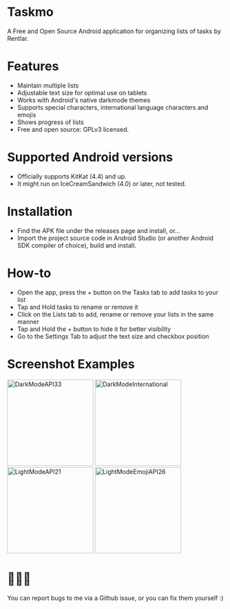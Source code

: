 # Taskmo
A Free and Open Source Android application for organizing lists of tasks by Rentlar.

# Features
- Maintain multiple lists
- Adjustable text size for optimal use on tablets
- Works with Android's native darkmode themes
- Supports special characters, international language characters and emojis
- Shows progress of lists
- Free and open source: GPLv3 licensed.

# Supported Android versions
- Officially supports KitKat (4.4) and up.
- It might run on IceCreamSandwich (4.0) or later, not tested.

# Installation
- Find the APK file under the releases page and install, or...
- Import the project source code in Android Studio (or another Android SDK compiler of choice), build and install.

# How-to
- Open the app, press the + button on the Tasks tab to add tasks to your list
- Tap and Hold tasks to rename or remove it
- Click on the Lists tab to add, rename or remove your lists in the same manner
- Tap and Hold the + button to hide it for better visibility
- Go to the Settings Tab to adjust the text size and checkbox position

# Screenshot Examples

<img src="https://github.com/ShinyLuxray/Taskmo/assets/19845217/7dec1831-be13-4cbe-88a8-c97aea034267" alt="DarkModeAPI33" width="200"/>
<img src="https://github.com/ShinyLuxray/Taskmo/assets/19845217/80c216b5-c60c-44c2-ba7b-d4d5bda1d3b3" alt="DarkModeInternational" width="200"/>
<img src="https://github.com/ShinyLuxray/Taskmo/assets/19845217/47a15019-3a87-4ce3-ad8e-4a9198e766af" alt="LightModeAPI21" width="200"/>
<img src="https://github.com/ShinyLuxray/Taskmo/assets/19845217/d4545fea-5739-4624-b0d5-bbcc497e2ec6" alt="LightModeEmojiAPI26" width="200"/>


# 🐜🐞🐛
You can report bugs to me via a Github issue, or you can fix them yourself :)
